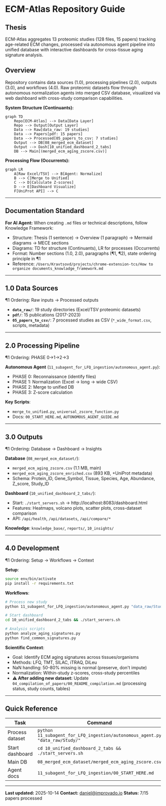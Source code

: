 # ECM-Atlas Repository Guide

## Thesis
ECM-Atlas aggregates 13 proteomic studies (128 files, 15 papers) tracking age-related ECM changes, processed via autonomous agent pipeline into unified database with interactive dashboards for cross-tissue aging signature analysis.

## Overview
Repository contains data sources (1.0), processing pipelines (2.0), outputs (3.0), and workflows (4.0). Raw proteomic datasets flow through autonomous normalization agents into merged CSV database, visualized via web dashboard with cross-study comparison capabilities.

**System Structure (Continuants):**
```mermaid
graph TD
    Repo[ECM-Atlas] --> Data[Data Layer]
    Repo --> Output[Output Layer]
    Data --> Raw[data_raw: 19 studies]
    Data --> Papers[pdf: 15 papers]
    Data --> Processed[05_papers_to_csv: 7 studies]
    Output --> DB[08_merged_ecm_dataset]
    Output --> Dash[10_unified_dashboard_2_tabs]
    DB --> Main[(merged_ecm_aging_zscore.csv)]
```

**Processing Flow (Occurrents):**
```mermaid
graph LR
    A[Raw Excel/TSV] --> B[Agent: Normalize]
    B --> C[Merge to Unified]
    C --> D[Calculate Z-scores]
    D --> E[Dashboard Visualize]
    F[UniProt API] --> C
```

---

## Documentation Standard

**For AI Agent:** When creating `.md` files or technical descriptions, follow Knowledge Framework:
- Structure: Thesis (1 sentence) → Overview (1 paragraph) → Mermaid diagrams → MECE sections
- Diagrams: TD for structure (Continuants), LR for processes (Occurrents)
- Format: Number sections (1.0, 2.0), paragraphs (¶1, ¶2), state ordering principle in ¶1
- Reference: `/Users/Kravtsovd/projects/chrome-extension-tcs/How to organize documents_knowladge_framework.md`

---

## 1.0 Data Sources

¶1 Ordering: Raw inputs → Processed outputs

- **`data_raw/`**: 19 study directories (Excel/TSV proteomic datasets)
- **`pdf/`**: 15 publications (2017-2023)
- **`05_papers_to_csv/`**: 7 processed studies as CSV (`*_wide_format.csv`, scripts, metadata)

---

## 2.0 Processing Pipeline

¶1 Ordering: PHASE 0→1→2→3

**Autonomous Agent** (`11_subagent_for_LFQ_ingestion/autonomous_agent.py`):
- PHASE 0: Reconnaissance (identify files)
- PHASE 1: Normalization (Excel → long → wide CSV)
- PHASE 2: Merge to unified DB
- PHASE 3: Z-score calculation

**Key Scripts**:
- `merge_to_unified.py`, `universal_zscore_function.py`
- Docs: `00_START_HERE.md`, `AUTONOMOUS_AGENT_GUIDE.md`

---

## 3.0 Outputs

¶1 Ordering: Database → Dashboard → Insights

**Database** (`08_merged_ecm_dataset/`):
- `merged_ecm_aging_zscore.csv` (1.1 MB, main)
- `merged_ecm_aging_zscore_enriched.csv` (893 KB, +UniProt metadata)
- Schema: Protein_ID, Gene_Symbol, Tissue, Species, Age, Abundance, Z_score, Study_ID

**Dashboard** (`10_unified_dashboard_2_tabs/`):
- Start: `./start_servers.sh` → http://localhost:8083/dashboard.html
- Features: Heatmaps, volcano plots, scatter plots, cross-dataset comparison
- API: `/api/health`, `/api/datasets`, `/api/compare/*`

**Knowledge**: `knowledge_base/`, `reports/`, `10_insights/`

---

## 4.0 Development

¶1 Ordering: Setup → Workflows → Context

**Setup**:
```bash
source env/bin/activate
pip install -r requirements.txt
```

**Workflows**:
```bash
# Process new study
python 11_subagent_for_LFQ_ingestion/autonomous_agent.py "data_raw/Study/"

# Start dashboard
cd 10_unified_dashboard_2_tabs && ./start_servers.sh

# Analysis scripts
python analyze_aging_signatures.py
python find_common_signatures.py
```

**Scientific Context**:
- Goal: Identify ECM aging signatures across tissues/organisms
- Methods: LFQ, TMT, SILAC, iTRAQ, DiLeu
- NaN handling: 50-80% missing is normal (preserve, don't impute)
- Normalization: Within-study z-scores, cross-study percentiles
- **⚠️ After adding new dataset:** Update `04_compilation_of_papers/00_README_compilation.md` (processing status, study counts, tables)

---

## Quick Reference

| Task | Command |
|------|---------|
| Process dataset | `python 11_subagent_for_LFQ_ingestion/autonomous_agent.py "data_raw/Study/"` |
| Start dashboard | `cd 10_unified_dashboard_2_tabs && ./start_servers.sh` |
| Main DB | `08_merged_ecm_dataset/merged_ecm_aging_zscore.csv` |
| Agent docs | `11_subagent_for_LFQ_ingestion/00_START_HERE.md` |

---

**Last updated:** 2025-10-14
**Contact:** daniel@improvado.io
**Status:** 7/15 papers processed
